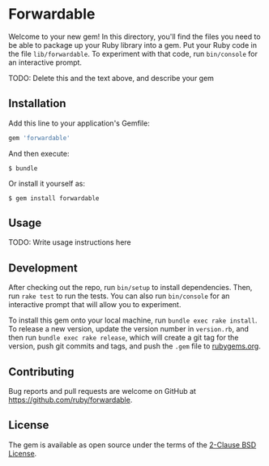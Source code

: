 # Forwardable

Welcome to your new gem! In this directory, you'll find the files you need to be able to package up your Ruby library into a gem. Put your Ruby code in the file `lib/forwardable`. To experiment with that code, run `bin/console` for an interactive prompt.

TODO: Delete this and the text above, and describe your gem

## Installation

Add this line to your application's Gemfile:

```ruby
gem 'forwardable'
```

And then execute:

    $ bundle

Or install it yourself as:

    $ gem install forwardable

## Usage

TODO: Write usage instructions here

## Development

After checking out the repo, run `bin/setup` to install dependencies. Then, run `rake test` to run the tests. You can also run `bin/console` for an interactive prompt that will allow you to experiment.

To install this gem onto your local machine, run `bundle exec rake install`. To release a new version, update the version number in `version.rb`, and then run `bundle exec rake release`, which will create a git tag for the version, push git commits and tags, and push the `.gem` file to [rubygems.org](https://rubygems.org).

## Contributing

Bug reports and pull requests are welcome on GitHub at https://github.com/ruby/forwardable.

## License

The gem is available as open source under the terms of the [2-Clause BSD License](https://opensource.org/licenses/BSD-2-Clause).
